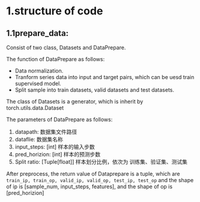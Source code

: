 # 1.structure of code
## 1.1prepare_data:
Consist of two class, Datasets and DataPrepare.

The function of DataPrepare as follows:
+ Data normalization.
+ Tranform series data into input and target pairs, which can be
uesd train supervised model.
+ Split sample into train datasets, valid datasets and test datasets.

The class of Datasets is a generator, which is  inherit by torch.utils.data.Dataset

The parameters of DataPrepare as follows:
1. datapath: 数据集文件路径 
2. dataflie: 数据集名称 
3. input_steps:  [int] 样本的输入步数 
4. pred_horizion: [int] 样本的预测步数
5. Split ratio: [Tuple[float]] 样本划分比例，依次为 训练集、验证集、测试集

After preprocess, the return value of Dataprepare is a tuple, which are `train_ip, train_op, valid_ip, valid_op, test_ip, test_op`
and the shape of ip is [sample_num, input_steps, features], and the shape of op is [pred_horizion]

